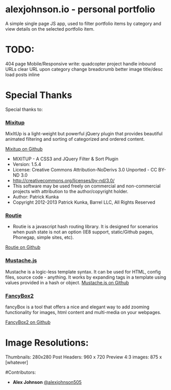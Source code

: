 alexjohnson.io - personal portfolio
==============
A simple single page JS app, used to filter portfolio items by category and view details on the selected portfolio item.

# TODO:

404 page
Mobile/Responsive 
write: quadcopter project
handle inbound URLs
clear URL upon category change
breadcrumb
better image title/desc
load posts inline



# Special Thanks
Special thanks to:

### [Mixitup](http://mixitup.io/)

MixItUp is a light-weight but powerful jQuery plugin that provides beautiful animated filtering and sorting of categorized and ordered content.

[Mixitup on Github](https://github.com/barrel/mixitup)

* MIXITUP - A CSS3 and JQuery Filter & Sort Plugin
* Version: 1.5.4
* License: Creative Commons Attribution-NoDerivs 3.0 Unported - CC BY-ND 3.0
* http://creativecommons.org/licenses/by-nd/3.0/
* This software may be used freely on commercial and non-commercial projects with attribution to the author/copyright holder.
* Author: Patrick Kunka
* Copyright 2012-2013 Patrick Kunka, Barrel LLC, All Rights Reserved

### [Routie](http://projects.jga.me/routie/#toc0)

* Routie is a javascript hash routing library. It is designed for scenarios when push state is not an option (IE8 support, static/Github pages, Phonegap, simple sites, etc).

[Routie on Github](https://github.com/jgallen23/routie)

### [Mustache.js](http://mustache.github.io)

Mustache is a logic-less template syntax. It can be used for HTML, config files, source code - anything. It works by expanding tags in a template using values provided in a hash or object.
[Mustache.js on Github](https://github.com/janl/mustache.js)

### [FancyBox2](http://fancyapps.com/fancybox/)

fancyBox is a tool that offers a nice and elegant way to add zooming functionality for images, html content and multi-media on your webpages. 

[FancyBox2 on Github](https://github.com/fancyapps/fancyBox)

# Image Resolutions:

Thumbnails: 280x280
Post Headers: 960 x 720
Preview 4:3 images: 875 x [whatever]


#Contributors:

* __Alex Johnson__ [@alexjohnson505](https://github.com/alexjohnson505)
